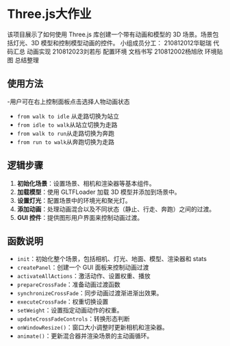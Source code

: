 # Three.js大作业

该项目展示了如何使用 Three.js 库创建一个带有动画和模型的 3D 场景。场景包括灯光、3D 模型和控制模型动画的控件。
小组成员分工：
210812012华聪瑞 代码汇总 动画实现
210812023刘若彤 配置环境 文档书写
210812002杨旭欣 环境贴图 总结整理

## 使用方法

-用户可在右上控制面板点击选择人物动画状态
-  `from walk to idle` 从走路切换为站立
-  `from idle to walk`从站立切换为走路
-  `from walk to run`从走路切换为奔跑
-  `from run to walk`从奔跑切换为走路

## 逻辑步骤

1. **初始化场景**：设置场景、相机和渲染器等基本组件。
2. **加载模型**：使用 GLTFLoader 加载 3D 模型并添加到场景中。
3. **设置灯光**：配置场景中的环境光和聚光灯。
4. **添加动画**：处理动画混合以及不同状态（静止、行走、奔跑）之间的过渡。
5. **GUI 控件**：提供图形用户界面来控制动画过渡。

## 函数说明

- `init`：初始化整个场景，包括相机、灯光、地面、模型、渲染器和 stats
- `createPanel`：创建一个 GUI 面板来控制动画过渡
- `activateAllActions`：激活动作、设置权重、播放
- `prepareCrossFade`：准备动画过渡函数
- `synchronizeCrossFade`：同步动画过渡渐进渐出效果。
- `executeCrossFade`：权重切换设置
- `setWeight`：设置指定动画动作的权重。
- `updateCrossFadeControls`：转换形态判断
- `onWindowResize()`：窗口大小调整时更新相机和渲染器。
- `animate()`：更新混合器并渲染场景的主动画循环。

